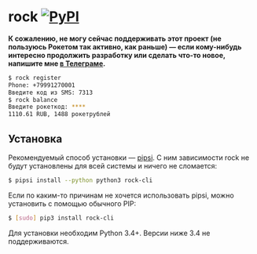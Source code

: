 # rock [![PyPI](https://img.shields.io/pypi/v/rock-cli.svg)](https://pypi.python.org/pypi/rock-cli)

**К сожалению, не могу сейчас поддерживать этот проект (не пользуюсь Рокетом так активно, как раньше) — если кому-нибудь интересно продолжить разработку или сделать что-то новое, напишите мне [в Телеграме](https://t.me/iamale).**

```bash
$ rock register
Phone: +79991270001
Введите код из SMS: 7313
$ rock balance
Введите рокеткод: ****
1110.61 RUB, 1488 рокетрублей
```

## Установка

Рекомендуемый способ установки — [pipsi][]. С ним зависимости rock не будут установлены для всей системы и ничего не сломается:

```bash
$ pipsi install --python python3 rock-cli
```

Если по каким-то причинам не хочется использовать pipsi, можно установить с помощью обычного PIP:

```bash
$ [sudo] pip3 install rock-cli
```

Для установки необходим Python 3.4+. Версии ниже 3.4 не поддерживаются.

[pipsi]: https://github.com/mitsuhiko/pipsi

